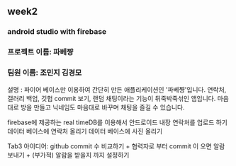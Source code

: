 ## week2

### android studio with firebase

### 프로젝트 이름: 파베쨩

### 팀원 이름: 조민지 김경모

설명 : 파이어 베이스만 이용하여 간단히 만든 애플리케이션인 '파베쨩'입니다. 연락처, 갤러리 백업, 깃헙 commit 보기, 랜덤 채팅이라는 기능이 뒤죽박죽섞인 앱입니다. 마음대로 방을 만들고 닉네임도 마음대로 바꾸며 채팅을 즐길 수 있습니다.




firebase에 제공하는 real timeDB를 이용해서 안드로이드 내장 연락처를 업로드 하기
데이터 베이스에 연락처 올리기 
데이터 베이스에 사진 올리기 

Tab3 아이디어: github commit 수 비교하기 + 협력자로 부터 commit 이 오면 알람 보내기 + (부가적) 알람을 받을지 까지 설정하기 
